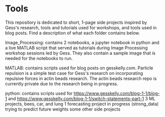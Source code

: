 # Tools


This repository is dedicated to short, 1-page side projects inspired by Gess's research, tools and tutorials used for workshops, and tools used in blog posts. Find a description of what each folder contains below.


Image_Processing: contains 2 notebooks, a jupyter notebook in python and a live MATLAB script that served as tutorials during Image Processing workshop sessions led by Gess. They also contain a sample image that is needed for the notebooks to run.



MATLAB: contains scripts used for blog posts on gesskelly.com. Particle repulsion is a simple test case for Gess's research on incorporating repulsive forces in actin beads research. The actin beads research repo is currently private due to the research being in progress.



python: contains scripts used for https://www.gesskelly.com/blog-1-1/blog-1 and https://www.gesskelly.com/blog-1-1/switch-statements-part-1 
3 ML projects, bees, car, and lung
1 forecasting project in progress (strong_data) trying to predict future weights
some other side projects 











